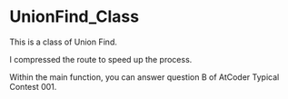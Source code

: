 # UnionFind_Class
 This is a class of Union Find.

I compressed the route to speed up the process.

Within the main function, you can answer question B of AtCoder Typical Contest 001.

